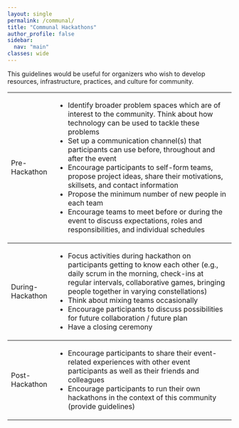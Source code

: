 ```yaml
---
layout: single
permalink: /communal/
title: "Communal Hackathons"
author_profile: false
sidebar:
  nav: "main"
classes: wide
---
```


<p>This guidelines would be useful for organizers who wish to develop resources, infrastructure, practices, and culture for community.</p>

<div>
<table style="width: 100%;">
  <tr style="border-top: thin solid;">
    <td style="width: 20%;">Pre-Hackathon</td>
    <td style="width: 80%;">
      <ul>
        <li>Identify broader problem spaces which are of interest to the community. Think about how technology can be used to tackle these problems</li>
        <li>Set up a communication channel(s) that participants can use before, throughout and after the event</li>
        <li>Encourage participants to self-form teams, propose project ideas, share their motivations, skillsets, and contact information</li>
        <li>Propose the minimum number of new people in each team</li>
        <li>Encourage teams to meet before or during the event to discuss expectations, roles and responsibilities, and individual schedules</li>
      </ul>
    </td>
  </tr>
  <tr style="border-top: thin solid;">
    <td>During-Hackathon</td>
    <td>
      <ul>
        <li>Focus activities during hackathon on participants getting to know each other (e.g., daily scrum in the morning, check-ins at regular intervals, collaborative games, bringing people together in varying constellations)</li>
        <li>Think about mixing teams occasionally</li>
        <li>Encourage participants to discuss possibilities for future collaboration / future plan</li>
        <li>Have a closing ceremony</li>
      </ul>
    </td>
  </tr>
  <tr style="border-top: thin solid;">
  <td>Post-Hackathon</td>
    <td>
      <ul>
        <li>Encourage participants to share their event-related experiences with other event participants as well as their friends and colleagues</li>
        <li>Encourage participants to run their own hackathons in the context of this community (provide guidelines)</li>
      </ul>
    </td>
  </tr>
</table>
</div>

